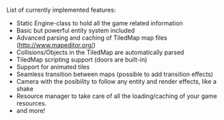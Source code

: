 List of currently implemented features:

  * Static Engine-class to hold all the game related information
  * Basic but powerful entity system included
  * Advanced parsing and caching of TiledMap map files (http://www.mapeditor.org/)
  * Collisions/Objects in the TiledMap are automatically parsed
  * TiledMap scripting support (doors are built-in)
  * Support for animated tiles
  * Seamless transition between maps (possible to add transition effects)
  * Camera with the posibility to follow any entity and render effects, like a shake
  * Resource manager to take care of all the loading/caching of your game resources.
  * and more!